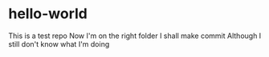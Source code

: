 # hello-world
This is a test repo
Now I'm on the right folder
I shall make commit
Although I still don't know what I'm doing

